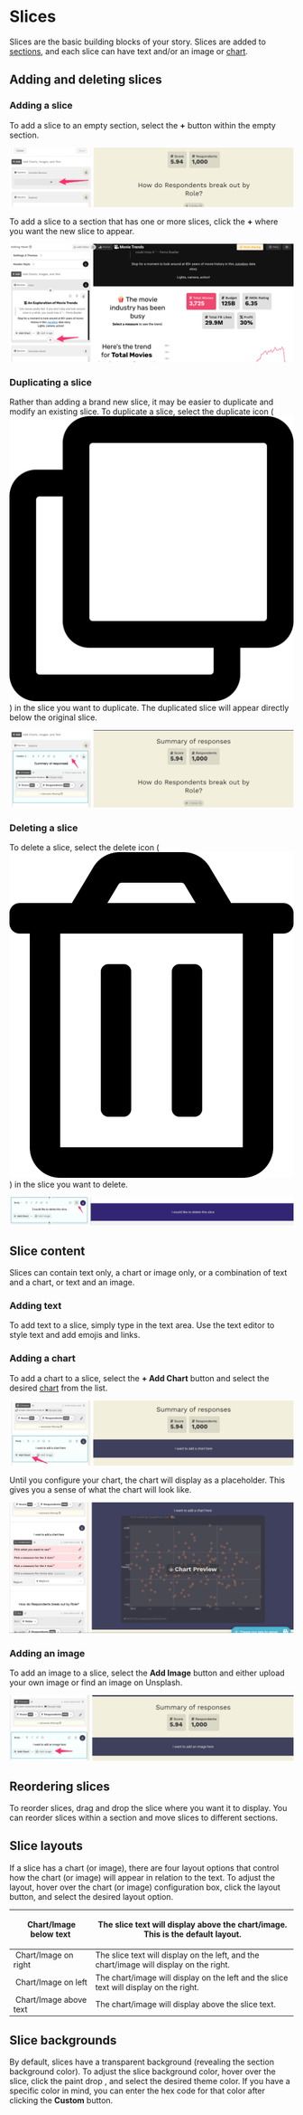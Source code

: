 # Slices

Slices are the basic building blocks of your story. Slices are added to [sections](../sections.md), and each slice can have text and/or an image or [chart](../charts/).&#x20;

## Adding and deleting slices

### Adding a slice

To add a slice to an empty section, select the **+** button within the empty section.&#x20;

![Adding a slice to an empty section](<../../../.gitbook/assets/image (334).png>)

To add a slice to a section that has one or more slices, click the **+** where you want the new slice to appear.

![Adding a slice to a section with one or more slices](<../../../.gitbook/assets/image (396).png>)

### Duplicating a slice

Rather than adding a brand new slice, it may be easier to duplicate and modify an existing slice. To duplicate a slice, select the duplicate icon (<img src="../../../.gitbook/assets/clone-regular.svg" alt="" data-size="line">) in the slice you want to duplicate. The duplicated slice will appear directly below the original slice.&#x20;

![Duplicating a slice](<../../../.gitbook/assets/image (379).png>)

### Deleting a slice

To delete a slice, select the delete icon (<img src="../../../.gitbook/assets/trash-alt-regular (1).svg" alt="" data-size="line">) in the slice you want to delete.&#x20;

![Deleting a slice](<../../../.gitbook/assets/image (333) (1) (1).png>)

## Slice content

Slices can contain text only, a chart or image only, or a combination of text and  a chart, or text and an image.

### Adding text

To add text to a slice, simply type in the text area. Use the text editor to style text and add emojis and links.

### Adding a chart

To add a chart to a slice, select the **+ Add Chart** button and select the desired [chart](../charts/) from the list.&#x20;

![Click the + Add Chart button to add a chart to a slice ](<../../../.gitbook/assets/image (378).png>)

Until you configure your chart, the chart will display as a placeholder. This gives you a sense of what the chart will look like.&#x20;

![A placeholder Scatterplot chart](<../../../.gitbook/assets/image (370).png>)

### Adding an image

To add an image to a slice, select the **Add Image** button and either upload your own image or find an image on Unsplash.&#x20;

![Click the Add Image button to add an image to a slice](<../../../.gitbook/assets/image (367) (1) (1).png>)

## Reordering slices

To reorder slices, drag and drop the slice where you want it to display. You can reorder slices within a section and move slices to different sections.

## Slice layouts

If a slice has a chart (or image), there are four layout options that control how the chart (or image) will appear in relation to the text. To adjust the layout, hover over the chart (or image) configuration box, click the layout button, and select the desired layout option.

| <img src="../../../.gitbook/assets/arrow-down-solid.svg" alt="" data-size="line">  Chart/Image below text    | <p>The slice text will display above the chart/image. This is the default layout.</p><p></p><p></p> |
| ------------------------------------------------------------------------------------------------------------ | --------------------------------------------------------------------------------------------------- |
| <img src="../../../.gitbook/assets/arrow-right-solid (1).svg" alt="" data-size="line">  Chart/Image on right | The slice text will display on the left, and the chart/image will display on the right.             |
| <img src="../../../.gitbook/assets/arrow-left-solid.svg" alt="" data-size="line">  Chart/Image on left       | The chart/image will display on the left and the slice text will display on the right.              |
| <img src="../../../.gitbook/assets/arrow-up-solid.svg" alt="" data-size="line">  Chart/Image above text      | The chart/image will display above the slice text.                                                  |

## Slice backgrounds

By default, slices have a transparent background (revealing the section background color). To adjust the slice background color, hover over the slice, click the paint drop <img src="../../../.gitbook/assets/tint-solid.svg" alt="" data-size="line">, and select the desired theme color. If you have a specific color in mind, you can enter the hex code for that color after clicking the **Custom** button.&#x20;
